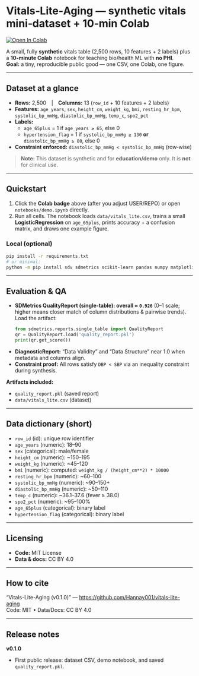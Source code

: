 # Vitals‑Lite‑Aging — synthetic vitals mini‑dataset + 10‑min Colab

[![Open In Colab](https://colab.research.google.com/assets/colab-badge.svg)](https://colab.research.google.com/github/Hannay001/vitals-lite-aging/blob/main/notebooks/demo.ipynb)

A small, fully **synthetic** vitals table (2,500 rows, 10 features + 2 labels) plus a **10‑minute Colab** notebook for teaching bio/health ML with **no PHI**.  
**Goal:** a tiny, reproducible public good — one CSV, one Colab, one figure.

---

## Dataset at a glance
- **Rows:** 2,500 | **Columns:** 13 (`row_id` + 10 features + 2 labels)
- **Features:** `age_years`, `sex`, `height_cm`, `weight_kg`, `bmi`, `resting_hr_bpm`, `systolic_bp_mmHg`, `diastolic_bp_mmHg`, `temp_c`, `spo2_pct`
- **Labels:**
  - `age_65plus` = 1 if `age_years ≥ 65`, else 0
  - `hypertension_flag` = 1 if `systolic_bp_mmHg ≥ 130` **or** `diastolic_bp_mmHg ≥ 80`, else 0
- **Constraint enforced:** `diastolic_bp_mmHg < systolic_bp_mmHg` (row‑wise)

> **Note:** This dataset is synthetic and for **education/demo** only. It is **not** for clinical use.

---

## Quickstart
1. Click the **Colab badge** above (after you adjust USER/REPO) or open `notebooks/demo.ipynb` directly.
2. Run all cells. The notebook loads `data/vitals_lite.csv`, trains a small **LogisticRegression** on `age_65plus`, prints accuracy + a confusion matrix, and draws one example figure.

### Local (optional)
```bash
pip install -r requirements.txt
# or minimal:
python -m pip install sdv sdmetrics scikit-learn pandas numpy matplotlib
```

---

## Evaluation & QA
- **SDMetrics QualityReport (single‑table): overall ≈ `0.926`** (0–1 scale; higher means closer match of column distributions & pairwise trends).  
  Load the artifact:
  ```python
  from sdmetrics.reports.single_table import QualityReport
  qr = QualityReport.load('quality_report.pkl')
  print(qr.get_score())
  ```
- **DiagnosticReport:** “Data Validity” and “Data Structure” near 1.0 when metadata and columns align.
- **Constraint proof:** All rows satisfy `DBP < SBP` via an inequality constraint during synthesis.

**Artifacts included:**
- `quality_report.pkl` (saved report)
- `data/vitals_lite.csv` (dataset)

---

## Data dictionary (short)
- `row_id` (id): unique row identifier
- `age_years` (numeric): 18–90
- `sex` (categorical): male/female
- `height_cm` (numeric): ~150–195
- `weight_kg` (numeric): ~45–120
- `bmi` (numeric): computed: `weight_kg / (height_cm**2) * 10000`
- `resting_hr_bpm` (numeric): ~60–100
- `systolic_bp_mmHg` (numeric): ~90–150+
- `diastolic_bp_mmHg` (numeric): ~50–110
- `temp_c` (numeric): ~36.1–37.6 (fever ≥ 38.0)
- `spo2_pct` (numeric): ~95–100%
- `age_65plus` (categorical): binary label
- `hypertension_flag` (categorical): binary label

---

## Licensing
- **Code:** MIT License
- **Data & docs:** CC BY 4.0

---

## How to cite
“Vitals-Lite-Aging (v0.1.0)” — https://github.com/Hannay001/vitals-lite-aging  
Code: MIT • Data/Docs: CC BY 4.0

---

## Release notes
**v0.1.0**
- First public release: dataset CSV, demo notebook, and saved `quality_report.pkl`.
